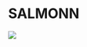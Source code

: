 # SALMONN

<div style='display:flex; gap: 0.25rem; '>
<a href='https://ca61a2e7b5244ca457.gradio.live/'><img src='https://img.shields.io/badge/gradio-Demo-blue'></a>
</div>
